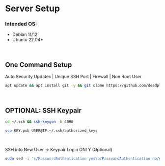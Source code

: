 
# Server Setup

### Intended OS:
- Debian 11/12
- Ubuntu 22.04+
<br />

## One Command Setup
Auto Security Updates | Unique SSH Port | Firewall | Non Root User
```bash
apt update && apt install git -y && git clone https://github.com/deadplev-ai/Auto-Server-Secure.git && cd Auto-Server-Secure && chmod +x install.sh && ./install.sh
```
<br />

## OPTIONAL: SSH Keypair
```bash
cd ~/.ssh && ssh-keygen -b 4096
```
```bash
scp KEY.pub USER@IP:~/.ssh/authorized_keys
```
<br />

SSH into New User → Keypair Login ONLY (Optional)
```bash
sudo sed -i 's/PasswordAuthentication yes\b/PasswordAuthentication no/gI' /etc/ssh/sshd_config && sudo systemctl restart ssh && echo && echo "***********************" && echo "Security Setup Complete!" && echo "***********************" && echo
```
